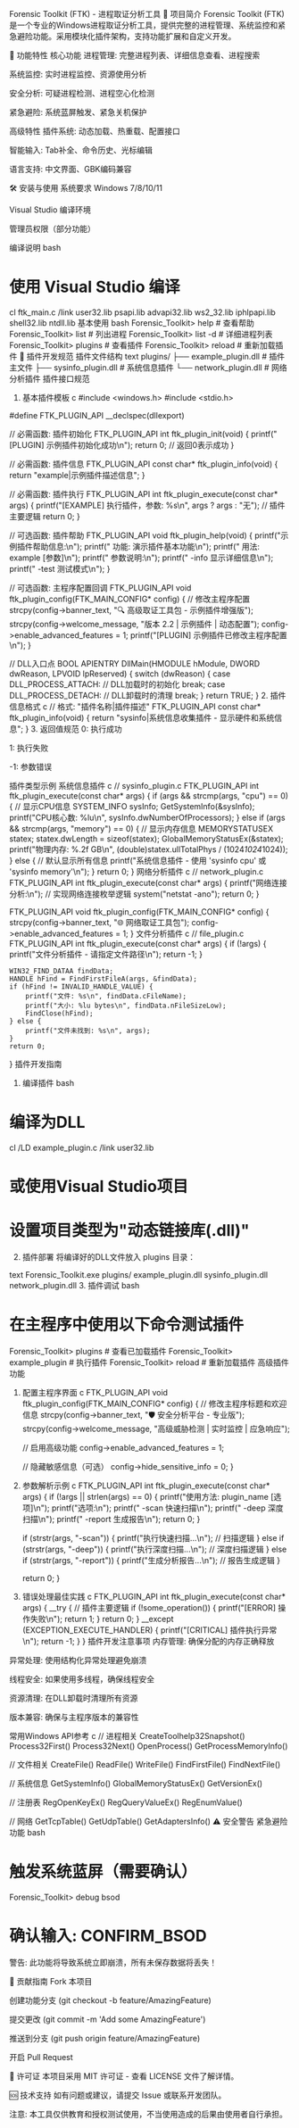 Forensic Toolkit (FTK) - 进程取证分析工具
📖 项目简介
Forensic Toolkit (FTK) 是一个专业的Windows进程取证分析工具，提供完整的进程管理、系统监控和紧急避险功能。采用模块化插件架构，支持功能扩展和自定义开发。

🚀 功能特性
核心功能
进程管理: 完整进程列表、详细信息查看、进程搜索

系统监控: 实时进程监控、资源使用分析

安全分析: 可疑进程检测、进程空心化检测

紧急避险: 系统蓝屏触发、紧急关机保护

高级特性
插件系统: 动态加载、热重载、配置接口

智能输入: Tab补全、命令历史、光标编辑

语言支持: 中文界面、GBK编码兼容

🛠️ 安装与使用
系统要求
Windows 7/8/10/11

Visual Studio 编译环境

管理员权限（部分功能）

编译说明
bash
# 使用 Visual Studio 编译
cl ftk_main.c /link user32.lib psapi.lib advapi32.lib ws2_32.lib iphlpapi.lib shell32.lib ntdll.lib
基本使用
bash
Forensic_Toolkit> help          # 查看帮助
Forensic_Toolkit> list          # 列出进程
Forensic_Toolkit> list -d       # 详细进程列表
Forensic_Toolkit> plugins       # 查看插件
Forensic_Toolkit> reload        # 重新加载插件
🔌 插件开发规范
插件文件结构
text
plugins/
├── example_plugin.dll          # 插件主文件
├── sysinfo_plugin.dll          # 系统信息插件
└── network_plugin.dll          # 网络分析插件
插件接口规范
1. 基本插件模板
c
#include <windows.h>
#include <stdio.h>

#define FTK_PLUGIN_API __declspec(dllexport)

// 必需函数: 插件初始化
FTK_PLUGIN_API int ftk_plugin_init(void) {
    printf("[PLUGIN] 示例插件初始化成功\n");
    return 0; // 返回0表示成功
}

// 必需函数: 插件信息
FTK_PLUGIN_API const char* ftk_plugin_info(void) {
    return "example|示例插件描述信息";
}

// 必需函数: 插件执行
FTK_PLUGIN_API int ftk_plugin_execute(const char* args) {
    printf("[EXAMPLE] 执行插件，参数: %s\n", args ? args : "无");
    // 插件主要逻辑
    return 0;
}

// 可选函数: 插件帮助
FTK_PLUGIN_API void ftk_plugin_help(void) {
    printf("示例插件帮助信息:\n");
    printf("  功能: 演示插件基本功能\n");
    printf("  用法: example [参数]\n");
    printf("  参数说明:\n");
    printf("    -info    显示详细信息\n");
    printf("    -test    测试模式\n");
}

// 可选函数: 主程序配置回调
FTK_PLUGIN_API void ftk_plugin_config(FTK_MAIN_CONFIG* config) {
    // 修改主程序配置
    strcpy(config->banner_text, "🔍 高级取证工具包 - 示例插件增强版");
    strcpy(config->welcome_message, "版本 2.2 | 示例插件 | 动态配置");
    config->enable_advanced_features = 1;
    printf("[PLUGIN] 示例插件已修改主程序配置\n");
}

// DLL入口点
BOOL APIENTRY DllMain(HMODULE hModule, DWORD dwReason, LPVOID lpReserved) {
    switch (dwReason) {
        case DLL_PROCESS_ATTACH:
            // DLL加载时的初始化
            break;
        case DLL_PROCESS_DETACH:
            // DLL卸载时的清理
            break;
    }
    return TRUE;
}
2. 插件信息格式
c
// 格式: "插件名称|插件描述"
FTK_PLUGIN_API const char* ftk_plugin_info(void) {
    return "sysinfo|系统信息收集插件 - 显示硬件和系统信息";
}
3. 返回值规范
0: 执行成功

1: 执行失败

-1: 参数错误

插件类型示例
系统信息插件
c
// sysinfo_plugin.c
FTK_PLUGIN_API int ftk_plugin_execute(const char* args) {
    if (args && strcmp(args, "cpu") == 0) {
        // 显示CPU信息
        SYSTEM_INFO sysInfo;
        GetSystemInfo(&sysInfo);
        printf("CPU核心数: %lu\n", sysInfo.dwNumberOfProcessors);
    } else if (args && strcmp(args, "memory") == 0) {
        // 显示内存信息
        MEMORYSTATUSEX statex;
        statex.dwLength = sizeof(statex);
        GlobalMemoryStatusEx(&statex);
        printf("物理内存: %.2f GB\n", (double)statex.ullTotalPhys / (1024*1024*1024));
    } else {
        // 默认显示所有信息
        printf("系统信息插件 - 使用 'sysinfo cpu' 或 'sysinfo memory'\n");
    }
    return 0;
}
网络分析插件
c
// network_plugin.c
FTK_PLUGIN_API int ftk_plugin_execute(const char* args) {
    printf("网络连接分析:\n");
    // 实现网络连接枚举逻辑
    system("netstat -ano");
    return 0;
}

FTK_PLUGIN_API void ftk_plugin_config(FTK_MAIN_CONFIG* config) {
    strcpy(config->banner_text, "🌐 网络取证工具包");
    config->enable_advanced_features = 1;
}
文件分析插件
c
// file_plugin.c
FTK_PLUGIN_API int ftk_plugin_execute(const char* args) {
    if (!args) {
        printf("文件分析插件 - 请指定文件路径\n");
        return -1;
    }
    
    WIN32_FIND_DATAA findData;
    HANDLE hFind = FindFirstFileA(args, &findData);
    if (hFind != INVALID_HANDLE_VALUE) {
        printf("文件: %s\n", findData.cFileName);
        printf("大小: %lu bytes\n", findData.nFileSizeLow);
        FindClose(hFind);
    } else {
        printf("文件未找到: %s\n", args);
    }
    return 0;
}
插件开发指南
1. 编译插件
bash
# 编译为DLL
cl /LD example_plugin.c /link user32.lib

# 或使用Visual Studio项目
# 设置项目类型为"动态链接库(.dll)"
2. 插件部署
将编译好的DLL文件放入 plugins 目录：

text
Forensic_Toolkit.exe
plugins/
    example_plugin.dll
    sysinfo_plugin.dll
    network_plugin.dll
3. 插件调试
bash
# 在主程序中使用以下命令测试插件
Forensic_Toolkit> plugins           # 查看已加载插件
Forensic_Toolkit> example_plugin    # 执行插件
Forensic_Toolkit> reload            # 重新加载插件
高级插件功能
1. 配置主程序界面
c
FTK_PLUGIN_API void ftk_plugin_config(FTK_MAIN_CONFIG* config) {
    // 修改主程序标题和欢迎信息
    strcpy(config->banner_text, "🛡️ 安全分析平台 - 专业版");
    strcpy(config->welcome_message, "高级威胁检测 | 实时监控 | 应急响应");
    
    // 启用高级功能
    config->enable_advanced_features = 1;
    
    // 隐藏敏感信息（可选）
    config->hide_sensitive_info = 0;
}
2. 参数解析示例
c
FTK_PLUGIN_API int ftk_plugin_execute(const char* args) {
    if (!args || strlen(args) == 0) {
        printf("使用方法: plugin_name [选项]\n");
        printf("选项:\n");
        printf("  -scan    快速扫描\n");
        printf("  -deep    深度扫描\n");
        printf("  -report  生成报告\n");
        return 0;
    }
    
    if (strstr(args, "-scan")) {
        printf("执行快速扫描...\n");
        // 扫描逻辑
    } else if (strstr(args, "-deep")) {
        printf("执行深度扫描...\n");
        // 深度扫描逻辑
    } else if (strstr(args, "-report")) {
        printf("生成分析报告...\n");
        // 报告生成逻辑
    }
    
    return 0;
}
3. 错误处理最佳实践
c
FTK_PLUGIN_API int ftk_plugin_execute(const char* args) {
    __try {
        // 插件主要逻辑
        if (!some_operation()) {
            printf("[ERROR] 操作失败\n");
            return 1;
        }
        return 0;
    }
    __except (EXCEPTION_EXECUTE_HANDLER) {
        printf("[CRITICAL] 插件执行异常\n");
        return -1;
    }
}
插件开发注意事项
内存管理: 确保分配的内存正确释放

异常处理: 使用结构化异常处理避免崩溃

线程安全: 如果使用多线程，确保线程安全

资源清理: 在DLL卸载时清理所有资源

版本兼容: 确保与主程序版本的兼容性

常用Windows API参考
c
// 进程相关
CreateToolhelp32Snapshot()
Process32First()
Process32Next()
OpenProcess()
GetProcessMemoryInfo()

// 文件相关
CreateFile()
ReadFile()
WriteFile()
FindFirstFile()
FindNextFile()

// 系统信息
GetSystemInfo()
GlobalMemoryStatusEx()
GetVersionEx()

// 注册表
RegOpenKeyEx()
RegQueryValueEx()
RegEnumValue()

// 网络
GetTcpTable()
GetUdpTable()
GetAdaptersInfo()
⚠️ 安全警告
紧急避险功能
bash
# 触发系统蓝屏（需要确认）
Forensic_Toolkit> debug bsod

# 确认输入: CONFIRM_BSOD
警告: 此功能将导致系统立即崩溃，所有未保存数据将丢失！

🤝 贡献指南
Fork 本项目

创建功能分支 (git checkout -b feature/AmazingFeature)

提交更改 (git commit -m 'Add some AmazingFeature')

推送到分支 (git push origin feature/AmazingFeature)

开启 Pull Request

📄 许可证
本项目采用 MIT 许可证 - 查看 LICENSE 文件了解详情。

🆘 技术支持
如有问题或建议，请提交 Issue 或联系开发团队。

注意: 本工具仅供教育和授权测试使用，不当使用造成的后果由使用者自行承担。
